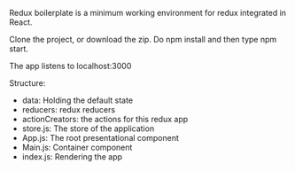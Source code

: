 Redux boilerplate is a minimum working environment for redux integrated in React.
<p>Clone the project, or download the zip. Do npm install and then type npm start.</p>
<p>The app listens to localhost:3000</p>
<p>Structure:
    <ul>
        <li>data: Holding the default state</li>
        <li>reducers: redux reducers</li>
        <li>actionCreators: the actions for this redux app</li>
        <li>store.js: The store of the application</li>
        <li>App.js: The root presentational component</li>
        <li>Main.js: Container component</li>
        <li>index.js: Rendering the app</li>
    </ul>
</p>
